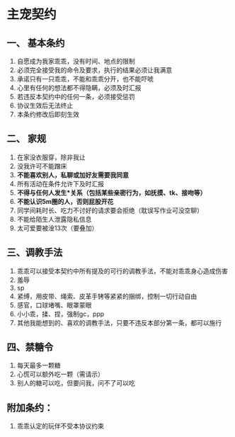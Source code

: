 # 主宠契约
## 一、 基本条约
1. 自愿成为我家乖乖，没有时间、地点的限制
2. 必须完全接受我的命令及要求，执行的结果必须让我满意
3. 承诺只有一只乖乖，不能和乖乖分开，也不能吓唬
4. 心里有任何的想法都不得隐瞒，必须及时汇报
6. 若违反本契约中的任何一条，必须接受惩罚
7. 协议生效后无法终止
8. 本条约修改后即刻生效
## 二、 家规
1. 在家没衣服穿，除非我让
3. 没我许可不能蹭床
4. **不能喜欢别人，私聊或加好友需要我同意**
5. 所有活动在条件允许下及时汇报
6. **不得与任何人发生\*关系（包括某些亲密行为，如抚摸、tk、接吻等）**
7. **不能认识5m圈的人，否则屁股开花**
8. 同学间耗时长、吃力不讨好的请求要会拒绝（耽误写作业可没空聊）
9. 不能给陌生人泄露隐私信息
10. 太可爱要被淦13次（要叠加）
## 三、调教手法
1. 乖乖可以接受本契约中所有提及的可行的调教手法，不能对乖乖身心造成伤害
2. 羞辱
3. sp
4. 紧缚，用皮带、绳索、皮革手铐等紧紧的捆绑，控制一切行动自由
5. 感官，口球堵嘴、眼罩蒙眼
6. 小小乖，揉、捏，强制gc，ppp
7. 其他我能想到的、喜欢的调教手法，只要不违反本部分第一条，都可以施行
## 四、禁糖令
1. 每天最多一颗糖
2. 心慌可以额外吃一颗（需请示）
3. 别人的糖可以吃，但要问我，问不了可以吃

## 附加条约：
1. 乖乖认定的玩伴不受本协议约束
